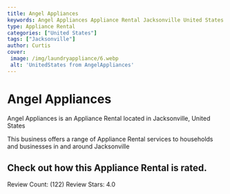 ```yaml
---
title: Angel Appliances
keywords: Angel Appliances Appliance Rental Jacksonville United States 
type: Appliance Rental 
categories: ["United States"]
tags: ["Jacksonville"]
author: Curtis
cover:
 image: /img/laundryappliance/6.webp
 alt: 'UnitedStates from AngelAppliances'
---
```


# Angel Appliances
Angel Appliances is an Appliance Rental located in Jacksonville, United States

This business offers a range of Appliance Rental services to households and businesses in and around Jacksonville

## Check out how this Appliance Rental is rated.
Review Count: (122)
Review Stars: 4.0
